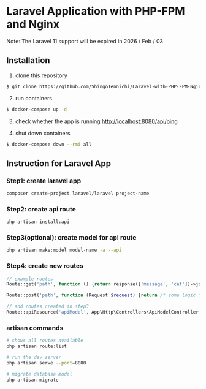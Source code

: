 # Laravel Application with PHP-FPM and Nginx

Note: The Laravel 11 support will be expired in 2026 / Feb / 03

## Installation

1. clone this repository

```sh
$ git clone https://github.com/ShingoTennichi/Laravel-with-PHP-FPM-Nginx.git
```

2. run containers

```sh
$ docker-compose up -d
```

3. check whether the app is running [http://localhost:8080/api/ping](http://localhost:8080/api/ping)

4. shut down containers

```sh
$ docker-compose down --rmi all
```

## Instruction for Laravel App

### Step1: create laravel app

```sh
composer create-project laravel/laravel project-name
```

### Step2: create api route

```sh
php artisan install:api
```

### Step3(optional): create model for api route

```sh
php artisan make:model model-name -a --api
```

### Step4: create new routes

```php
// example routes
Route::get('path', function () {return response(['message', 'cat'])->json()});

Route::post('path', function (Request $request) {return /* some logic */response(['message', 'cat'])->json()});

// add routes created in step3
Route::apiResource('apiModel', App\Http\Controllers\ApiModelController::class);
```

### artisan commands

```sh
# shows all routes available
php artisan route:list

# run the dev server
php artisan serve --port=8080

# migrate database model
php artisan migrate
```

